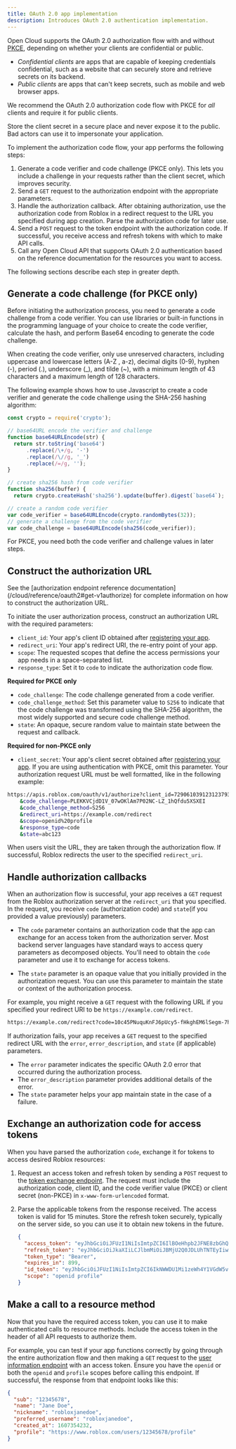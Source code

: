 ```yaml
---
title: OAuth 2.0 app implementation
description: Introduces OAuth 2.0 authentication implementation.
---
```


Open Cloud supports the OAuth 2.0 authorization flow with and without
[PKCE](../../cloud/open-cloud/oauth2-overview.md#authorization-code-flow-with-pkce),
depending on whether your clients are confidential or public.

- _Confidential clients_ are apps that are capable of keeping credentials
  confidential, such as a website that can securely store and retrieve secrets on
  its backend.
- _Public clients_ are apps that can't keep secrets, such as mobile
  and web browser apps.

We recommend the OAuth 2.0 authorization code flow with PKCE for _all_ clients
and require it for public clients.

<Alert severity="warning">
Store the client secret in a secure place and never expose it to the public. Bad
actors can use it to impersonate your application.
</Alert>

To implement the authorization code flow, your app performs the following steps:

1. Generate a code verifier and code challenge (PKCE only). This lets you
   include a challenge in your requests rather than the client secret, which
   improves security.
1. Send a `GET` request to the authorization endpoint with the appropriate parameters.
1. Handle the authorization callback. After obtaining authorization, use the
   authorization code from Roblox in a redirect request to the URL you specified
   during app creation. Parse the authorization code for later use.
1. Send a `POST` request to the token endpoint with the authorization code. If
   successful, you receive access and refresh tokens with which to make API
   calls.
1. Call any Open Cloud API that supports OAuth 2.0 authentication based on the
   reference documentation for the resources you want to access.

The following sections describe each step in greater depth.

## Generate a code challenge (for PKCE only)

Before initiating the authorization process, you need to generate a code
challenge from a code verifier. You can use libraries or built-in functions in
the programming language of your choice to create the code verifier, calculate
the hash, and perform Base64 encoding to generate the code challenge.

When creating the code verifier, only use unreserved characters, including
uppercase and lowercase letters (A-Z , a-z), decimal digits (0-9), hyphen (-),
period (.), underscore (\_), and tilde (~), with a minimum length of 43
characters and a maximum length of 128 characters.

The following example shows how to use Javascript to create a code verifier and
generate the code challenge using the SHA-256 hashing algorithm:

```javascript title="Generate Code Challenge"
const crypto = require('crypto');

// base64URL encode the verifier and challenge
function base64URLEncode(str) {
  return str.toString('base64')
      .replace(/\+/g, '-')
      .replace(/\//g, '_')
      .replace(/=/g, '');
}

// create sha256 hash from code verifier
function sha256(buffer) {
  return crypto.createHash('sha256').update(buffer).digest(`base64`);

// create a random code verifier
var code_verifier = base64URLEncode(crypto.randomBytes(32));
// generate a challenge from the code verifier
var code_challenge = base64URLEncode(sha256(code_verifier));
```

For PKCE, you need both the code verifier and challenge values in later steps.

## Construct the authorization URL

<Alert severity="info">
  See the [authorization endpoint reference documentation](/cloud/reference/oauth2#get-v1authorize)
  for complete information on how to construct the authorization URL.
</Alert>

To initiate the user authorization process, construct an
authorization URL with the required parameters:

- `client_id`: Your app's client ID obtained after [registering your app](oauth2-registration.md).
- `redirect_uri`: Your app's redirect URI, the re-entry point of your app.
- `scope`: The requested scopes that define the access permissions your app
  needs in a space-separated list.
- `response_type`: Set it to `code` to indicate the authorization code flow.

**Required for PKCE only**

- `code_challenge`: The code challenge generated from a code verifier.
- `code_challenge_method`: Set this parameter value to `S256` to indicate that
  the code challenge was transformed using the SHA-256 algorithm, the most
  widely supported and secure code challenge method.
- `state`: An opaque, secure random value to maintain state
  between the request and callback.

**Required for non-PKCE only**

- `client_secret`: Your app's client secret obtained after [registering your app](oauth2-registration.md). If you are using authentication with
  PKCE, omit this parameter.
  Your authorization request URL must be well formatted, like in the following
  example:

```bash title="Example PKCE Authorization URL"
https://apis.roblox.com/oauth/v1/authorize?client_id=7290610391231237934964
    &code_challenge=PLEKKVCjdD1V_07wOKlAm7P02NC-LZ_1hQfdu5XSXEI
    &code_challenge_method=S256
    &redirect_uri=https://example.com/redirect
    &scope=openid%20profile
    &response_type=code
    &state=abc123
```

When users visit the URL, they are taken through the authorization flow. If
successful, Roblox redirects the user to the specified `redirect_uri`.

## Handle authorization callbacks

When an authorization flow is successful, your app receives a `GET` request from
the Roblox authorization server at the `redirect_uri` that you specified. In the
request, you receive `code` (authorization code) and `state`(if you provided a
value previously) parameters.

- The `code` parameter contains an authorization code that the app can
  exchange for an access token from the authorization server. Most backend
  server languages have standard ways to access query parameters as decomposed
  objects. You'll need to obtain the `code` parameter and use it to exchange
  for access tokens.

- The `state` parameter is an opaque value that you initially provided in the
  authorization request. You can use this parameter to maintain the state or
  context of the authorization process.

For example, you might receive a `GET` request with the following URL if you
specified your redirect URI to be `https://example.com/redirect`.

```bash title="Example Redirect URL"
https://example.com/redirect?code=10c45PNuquKnFJ6pUcy5-fHkghEM6lSegm-7hj9mVEprub1dSDuStuKK_EAUXY7AHTD63xcnmvxSLthp-C8g3jzIGZVzuXSd20Y2dEYI9hx0LZmPg95ME4z2K03UheiZbroyXUjYyB3ReoMqobzDVPzyx6IS8kj2Uu-11Xq_0JiTYxtDatuqXRNIAmJT8gMJmbSyOLOP_vnDvbeMUiBsqCRrkTGVbWSwYSc8sTVVE-535kYdqQOgNjH1ffCoZLGl8YYxLnpb2CXJlRQPrcjkA&state=6789
```

If authorization fails, your app receives a `GET` request to the specified
redirect URL with the `error`, `error_description`, and `state` (if applicable)
parameters.

- The `error` parameter indicates the specific OAuth 2.0 error that occurred
  during the authorization process.
- The `error_description` parameter provides additional details of the error.
- The `state` parameter helps your app maintain state in the case of a
  failure.

## Exchange an authorization code for access tokens

When you have parsed the authorization `code`, exchange it for
tokens to access desired Roblox resources:

1. Request an access token and refresh token by sending a `POST` request to the
   [token exchange endpoint](/cloud/reference/oauth2#post-v1token). The
   request must include the authorization code, client ID, and the code
   verifier value (PKCE) or client secret (non-PKCE) in `x-www-form-urlencoded` format.

1. Parse the applicable tokens from the response received. The access token is
   valid for 15 minutes. Store the refresh token securely, typically on the server side, so you can use it to obtain new tokens in the future.

   ```json title="Example Token Endpoint Response"
   {
     "access_token": "eyJhbGciOiJFUzI1NiIsImtpZCI6IlBOeHhpb2JFNE8zbGhQUUlUZG9QQ3FCTE81amh3aXZFS1pHOWhfTGJNOWMiLCJ0eXAiOiJKV11234.eyJzdWIiOiIyMDY3MjQzOTU5IiwiYWlkIjoiM2Q2MWU3NDctM2ExNS00NTE4LWJiNDEtMWU3M2VhNDUyZWIwIiwic2NvcGUiOiJvcGVuaWQ6cmVhZCBwcm9maWxlOnJlYWQiLCJqdGkiOiJBVC5QbmFWVHpJU3k2YkI5TG5QYnZpTCIsIm5iZiI6MTY5MTYzOTY5OCwiZXhwIjoxNjkxNjQwNTk4LCJpYXQiOjE2OTE2Mzk2OTgsImlzcyI6Imh0dHBzOi8vYXBpcy5yb2Jsb3guY29tL29hdXRoLyIsImF1ZCI6IjcyOTA2MTAzOTc5ODc5MzQ5Nj1234.BjwMkC8Q5a_iP1Q5Th8FrS7ntioAollv_zW9mprF1ats9CD2axCvupZydVzYphzQ8TawunnYXp0Xe8k0t8ithg",
     "refresh_token": "eyJhbGciOiJkaXIiLCJlbmMiOiJBMjU2Q0JDLUhTNTEyIiwia2lkIjoidGpHd1BHaURDWkprZEZkREg1dFZ5emVzRWQyQ0o1NDgtUi1Ya1J1TTBBRSIsInR5cCI6IkpXVCJ9..nKYZvjvXH6msDG8Udluuuw.PwP-_HJIjrgYdY-gMR0Q3cabNwIbmItcMEQHx5r7qStVVa5l4CbrKwJvjY-w9xZ9VFb6P70WmXndNifnio5BPZmivW5QkJgv5_sxLoCwsqB1bmEkz2nFF4ANLzQLCQMvQwgXHPMfCK-lclpVEwnHk4kemrCFOvfuH4qJ1V0Q0j0WjsSU026M67zMaFrrhSKwQh-SzhmXejhKJOjhNfY9hAmeS-LsLLdszAq_JyN7fIvZl1fWDnER_CeDAbQDj5K5ECNOHAQ3RemQ2dADVlc07VEt2KpSqUlHlq3rcaIcNRHCue4GfbCc1lZwQsALbM1aSIzF68klXs1Cj_ZmXxOSOyHxwmbQCHwY7aa16f3VEJzCYa6m0m5U_oHy84iQzsC-_JvBaeFCachrLWmFY818S-nH5fCIORdYgc4s7Fj5HdULnnVwiKeQLKSaYsfneHtqwOc_ux2QYv6Cv6Xn04tkB2TEsuZ7dFwPI-Hw2O30vCzLTcZ-Fl08ER0J0hhq4ep7B641IOnPpMZ1m0gpJJRPbHX_ooqHol9zHZ0gcLKMdYy1wUgsmn_nK_THK3m0RmENXNtepyLw_tSd5vqqIWZ5NFglKSqVnbomEkxneEJRgoFhBGMZiR-3FXMaVryUjq-N.Q_t4NGxTUSMsLVEppkTu0Q6rwt2rKJfFGuvy3s12345",
     "token_type": "Bearer",
     "expires_in": 899,
     "id_token": "eyJhbGciOiJFUzI1NiIsImtpZCI6IkNWWDU1Mi1zeWh4Y1VGdW5vNktScmtReFB1eW15YTRQVllodWdsd3hnNzgiLCJ0eXAiOiJKV11234.eyJzdWIiOiIyMDY3MjQzOTU5IiwibmFtZSI6ImxpbmtzZ29hdCIsIm5pY2tuYW1lIjoibGlua3Nnb2F0IiwicHJlZmVycmVkX3VzZXJuYW1lIjoibGlua3Nnb2F0IiwiY3JlYXRlZF9hdCI6MTYwNzM1NDIzMiwicHJvZmlsZSI6Imh0dHBzOi8vd3d3LnJvYmxveC5jb20vdXNlcnMvMjA2NzI0Mzk1OS9wcm9maWxlIiwibm9uY2UiOiIxMjM0NSIsImp0aSI6IklELnltd3ZjTUdpOVg4azkyNm9qd1I5IiwibmJmIjoxNjkxNjM5Njk4LCJleHAiOjE2OTE2NzU2OTgsImlhdCI6MTY5MTYzOTY5OCwiaXNzIjoiaHR0cHM6Ly9hcGlzLnJvYmxveC5jb20vb2F1dGgvIiwiYXVkIjoiNzI5MDYxMDM5Nzk4NzkzNDk2NCJ9.kZgCMJQGsariwCi8HqsUadUBMM8ZOmf_IPDoWyQY9gVX4Kx3PubDz-Q6MvZ9eU5spNFz0-PEH-G2WSvq2ljDyg",
     "scope": "openid profile"
   }
   ```

## Make a call to a resource method

Now that you have the required access token, you can use it to make
authenticated calls to resource methods. Include the access token in the header of all API requests to
authorize them.

For example, you can test if your app functions correctly by
going through the entire authorization flow and then making a `GET` request
to the
[user information endpoint](/cloud/reference/oauth2#get-v1userinfo) with an access
token. Ensure you have the `openid` or both the `openid` and `profile`
scopes before calling this endpoint. If successful, the response from that
endpoint looks like this:

```json title="Example User Information Response"
{
  "sub": "12345678",
  "name": "Jane Doe",
  "nickname": "robloxjanedoe",
  "preferred_username": "robloxjanedoe",
  "created_at": 1607354232,
  "profile": "https://www.roblox.com/users/12345678/profile"
}
```
